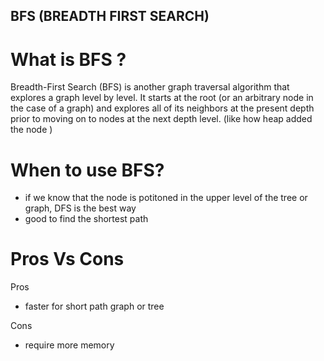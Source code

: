 ## BFS (BREADTH FIRST SEARCH)

# What is BFS ?

Breadth-First Search (BFS) is another graph traversal algorithm that explores a graph level by level. It starts at the root (or an arbitrary node in the case of a graph) and explores all of its neighbors at the present depth prior to moving on to nodes at the next depth level. (like how heap added the node )

# When to use BFS?

- if we know that the node is potitoned in the upper level of the tree or graph, DFS is the best way
- good to find the shortest path

# Pros Vs Cons

Pros

- faster for short path graph or tree

Cons

- require more memory

